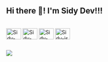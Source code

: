## Hi there 👋! I'm Sidy Dev!!!
<!--
<div>
  <a href="github.com/sidydev">
  <img height="180em" src="https://gihub-readme-stats.vercel.app/api?username=sidydev&show_icons=true&theme=dracula&include_all_commits=true&count_private=true"/>
  <img height="180em" src="https://gihub-readme-stats.vercel.app/api/top-langs/?username=sidydev&layout=compact&langs_count=16&theme=dracula"/>
</div>
-->
<div style="display: inline_block"><br>
  <img align="center" alt="Sidy-Swift" height="30" width="40" src="https://cdn.jsdelivr.net/gh/devicons/devicon/icons/swift/swift-original.svg" />
  <img align="center" alt="Sidy-css" height="30" width="40" src="https://cdn.jsdelivr.net/gh/devicons/devicon/icons/css3/css3-original.svg" />
  <img align="center" alt="Sidy-html" height="30" width="40" src="https://cdn.jsdelivr.net/gh/devicons/devicon/icons/html5/html5-original.svg" />
  <img align="center" alt="Sidy-js" height="30" width="40" src="https://cdn.jsdelivr.net/gh/devicons/devicon/icons/javascript/javascript-original.svg" />
</div>

##

<div>
  <a href="https://www.instagram.com/sidydev" target="_blank"><img src="https://img.shields.io/badge/Instagram-E4405F?style=for-the-badge&logo=instagram&logoColor=white" target="_blank"></a>
</div>

